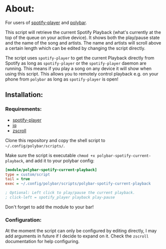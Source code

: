 # About:

For users of [spotify-player](https://github.com/aome510/spotify-player) and [polybar](https://github.com/polybar/polybar).

This script will retrieve the current Spotify Playback (what's currently at the top of the queue on your active device).
It shows both the play/pause state and the name of the song and artists. The name and artists will scroll above a certain length
which can be edited by changing the script directly.

The script uses `spotify-player` to get the current Playback directly from Spotify as long as `spotify-player` or the `spotify-player`
daemon are running. This means if you play a song on any device it will show when using this script. This allows you to remotely control
playback e.g. on your phone from `polybar` as long as `spotify-player` is open!

## Installation:

### Requirements:
- [spotify-player](https://github.com/aome510/spotify-player)
- [jq](https://github.com/jqlang/jq)
- [zscroll](https://github.com/noctuid/zscroll)

Clone this repository and copy the shell script to `~/.config/polybar/scripts/`.

Make sure the script is executable `chmod +x polybar-spotify-current-playback`, and add it to your polybar config:

```ini
[module/polybar-spotify-current-playback]
type = custom/script
tail = true
exec = ~/.config/polybar/scripts/polybar-spotify-current-playback

; Optional: Left click to play/pause the current playback.
; click-left = spotify_player playback play-pause
```
Don't forget to add the module to your bar!

### Configuration:

At the moment the script can only be configured by editing directly, I may add arguments in future if I decide to expand on it.
Check the `zscroll` documentation for help configuring.

